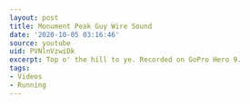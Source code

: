```yaml
---
layout: post
title: Monument Peak Guy Wire Sound
date: '2020-10-05 03:16:46'
source: youtube
uid: PVNlnVzwiDk
excerpt: Top o' the hill to ye. Recorded on GoPro Hero 9.
tags:
- Videos
- Running
---
```

